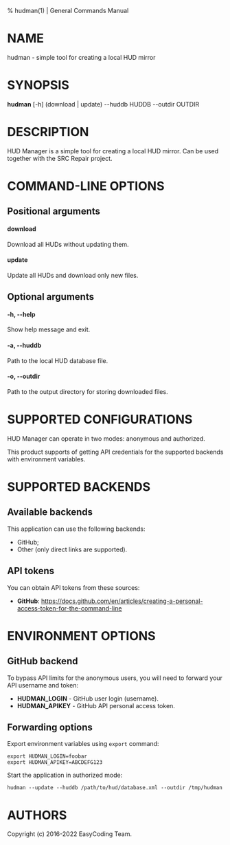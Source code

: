 % hudman(1) | General Commands Manual

# NAME

hudman - simple tool for creating a local HUD mirror

# SYNOPSIS

**hudman** \[-h\] (download | update) --huddb HUDDB --outdir OUTDIR

# DESCRIPTION

HUD Manager is a simple tool for creating a local HUD mirror. Can be used together with the SRC Repair project.

# COMMAND-LINE OPTIONS

## Positional arguments

#### download
Download all HUDs without updating them.

#### update
Update all HUDs and download only new files.

## Optional arguments

#### -h, \-\-help
Show help message and exit.

#### -a, \-\-huddb
Path to the local HUD database file.

#### -o, \-\-outdir
Path to the output directory for storing downloaded files.

# SUPPORTED CONFIGURATIONS

HUD Manager can operate in two modes: anonymous and authorized.

This product supports of getting API credentials for the supported backends with environment variables.

# SUPPORTED BACKENDS

## Available backends

This application can use the following backends:

  * GitHub;
  * Other (only direct links are supported).

## API tokens

You can obtain API tokens from these sources:

  * **GitHub**: https://docs.github.com/en/articles/creating-a-personal-access-token-for-the-command-line

# ENVIRONMENT OPTIONS

## GitHub backend

To bypass API limits for the anonymous users, you will need to forward your API username and token:

  * **HUDMAN_LOGIN** - GitHub user login (username).
  * **HUDMAN_APIKEY** - GitHub API personal access token.

## Forwarding options

Export environment variables using `export` command:

```
export HUDMAN_LOGIN=foobar
export HUDMAN_APIKEY=ABCDEFG123
```

Start the application in authorized mode:

```
hudman --update --huddb /path/to/hud/database.xml --outdir /tmp/hudman
```

# AUTHORS

Copyright (c) 2016-2022 EasyCoding Team.
